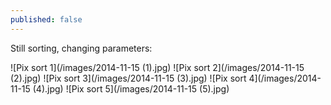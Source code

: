 ```yaml
---
published: false
---
```


Still sorting, changing parameters:

![Pix sort 1](/images/2014-11-15 (1).jpg)
![Pix sort 2](/images/2014-11-15 (2).jpg)
![Pix sort 3](/images/2014-11-15 (3).jpg)
![Pix sort 4](/images/2014-11-15 (4).jpg)
![Pix sort 5](/images/2014-11-15 (5).jpg)
